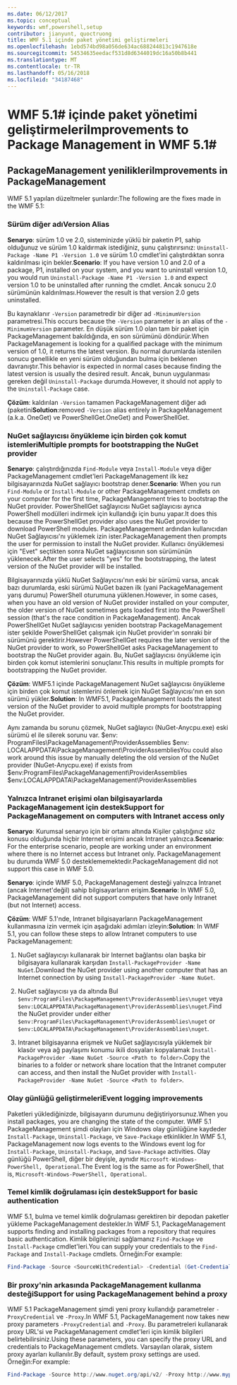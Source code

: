 ```yaml
---
ms.date: 06/12/2017
ms.topic: conceptual
keywords: wmf,powershell,setup
contributor: jianyunt, quoctruong
title: WMF 5.1 içinde paket yönetimi geliştirmeleri
ms.openlocfilehash: 1ebd574bd98a056de634ac688244813c1947618e
ms.sourcegitcommit: 54534635eedacf531d8d6344019dc16a50b8b441
ms.translationtype: MT
ms.contentlocale: tr-TR
ms.lasthandoff: 05/16/2018
ms.locfileid: "34187468"
---
```

# <a name="improvements-to-package-management-in-wmf-51"></a><span data-ttu-id="ac2ef-103">WMF 5.1# içinde paket yönetimi geliştirmeleri</span><span class="sxs-lookup"><span data-stu-id="ac2ef-103">Improvements to Package Management in WMF 5.1#</span></span>

## <a name="improvements-in-packagemanagement"></a><span data-ttu-id="ac2ef-104">PackageManagement yenilikleri</span><span class="sxs-lookup"><span data-stu-id="ac2ef-104">Improvements in PackageManagement</span></span> ##
<span data-ttu-id="ac2ef-105">WMF 5.1 yapılan düzeltmeler şunlardır:</span><span class="sxs-lookup"><span data-stu-id="ac2ef-105">The following are the fixes made in the WMF 5.1:</span></span>

### <a name="version-alias"></a><span data-ttu-id="ac2ef-106">Sürüm diğer adı</span><span class="sxs-lookup"><span data-stu-id="ac2ef-106">Version Alias</span></span>

<span data-ttu-id="ac2ef-107">**Senaryo**: sürüm 1.0 ve 2.0, sisteminizde yüklü bir paketin P1, sahip olduğunuz ve sürüm 1.0 kaldırmak istediğiniz, şunu çalıştırırsınız: `Uninstall-Package -Name P1 -Version 1.0` ve sürüm 1.0 cmdlet'ini çalıştırdıktan sonra kaldırılması için bekler.</span><span class="sxs-lookup"><span data-stu-id="ac2ef-107">**Scenario**: If you have version 1.0 and 2.0 of a package, P1, installed on your system, and you want to uninstall version 1.0, you would run `Uninstall-Package -Name P1 -Version 1.0` and expect version 1.0 to be uninstalled after running the cmdlet.</span></span> <span data-ttu-id="ac2ef-108">Ancak sonucu 2.0 sürümünün kaldırılması.</span><span class="sxs-lookup"><span data-stu-id="ac2ef-108">However the result is that version 2.0 gets uninstalled.</span></span>

<span data-ttu-id="ac2ef-109">Bu kaynaklanır `-Version` parametredir bir diğer ad `-MinimumVersion` parametresi.</span><span class="sxs-lookup"><span data-stu-id="ac2ef-109">This occurs because the `-Version` parameter is an alias of the `-MinimumVersion` parameter.</span></span> <span data-ttu-id="ac2ef-110">En düşük sürüm 1.0 olan tam bir paket için PackageManagement bakıldığında, en son sürümünü döndürür.</span><span class="sxs-lookup"><span data-stu-id="ac2ef-110">When PackageManagement is looking for a qualified package with the minimum version of 1.0, it returns the latest version.</span></span> <span data-ttu-id="ac2ef-111">Bu normal durumlarda istenilen sonucu genellikle en yeni sürüm olduğundan bulma için beklenen davranıştır.</span><span class="sxs-lookup"><span data-stu-id="ac2ef-111">This behavior is expected in normal cases because finding the latest version is usually the desired result.</span></span> <span data-ttu-id="ac2ef-112">Ancak, bunun uygulanması gereken değil `Uninstall-Package` durumda.</span><span class="sxs-lookup"><span data-stu-id="ac2ef-112">However, it should not apply to the `Uninstall-Package` case.</span></span>

<span data-ttu-id="ac2ef-113">**Çözüm**: kaldırılan `-Version` tamamen PackageManagement diğer adı (paketini</span><span class="sxs-lookup"><span data-stu-id="ac2ef-113">**Solution**:removed `-Version` alias entirely in PackageManagement (a.k.a.</span></span> <span data-ttu-id="ac2ef-114">OneGet) ve PowerShellGet.</span><span class="sxs-lookup"><span data-stu-id="ac2ef-114">OneGet) and PowerShellGet.</span></span>

### <a name="multiple-prompts-for-bootstrapping-the-nuget-provider"></a><span data-ttu-id="ac2ef-115">NuGet sağlayıcısı önyükleme için birden çok komut istemleri</span><span class="sxs-lookup"><span data-stu-id="ac2ef-115">Multiple prompts for bootstrapping the NuGet provider</span></span>

<span data-ttu-id="ac2ef-116">**Senaryo**: çalıştırdığınızda `Find-Module` veya `Install-Module` veya diğer PackageManagement cmdlet'leri PackageManagement ilk kez bilgisayarınızda NuGet sağlayıcı bootstrap dener.</span><span class="sxs-lookup"><span data-stu-id="ac2ef-116">**Scenario**: When you run `Find-Module` or `Install-Module` or other PackageManagement cmdlets on your computer for the first time, PackageManagement tries to bootstrap the NuGet provider.</span></span> <span data-ttu-id="ac2ef-117">PowerShellGet sağlayıcısı NuGet sağlayıcısı ayrıca PowerShell modülleri indirmek için kullandığı için bunu yapar.</span><span class="sxs-lookup"><span data-stu-id="ac2ef-117">It does this because the PowerShellGet provider also uses the NuGet provider to download PowerShell modules.</span></span> <span data-ttu-id="ac2ef-118">PackageManagement ardından kullanıcıdan NuGet Sağlayıcısı'nı yüklemek izin ister.</span><span class="sxs-lookup"><span data-stu-id="ac2ef-118">PackageManagement then prompts the user for permission to install the NuGet provider.</span></span> <span data-ttu-id="ac2ef-119">Kullanıcı önyüklemesi için "Evet" seçtikten sonra NuGet sağlayıcısının son sürümünün yüklenecek.</span><span class="sxs-lookup"><span data-stu-id="ac2ef-119">After the user selects "yes" for the bootstrapping, the latest version of the NuGet provider will be installed.</span></span>

<span data-ttu-id="ac2ef-120">Bilgisayarınızda yüklü NuGet Sağlayıcısı'nın eski bir sürümü varsa, ancak bazı durumlarda, eski sürümü NuGet bazen ilk (yani PackageManagement yarış durumu) PowerShell oturumuna yüklenen.</span><span class="sxs-lookup"><span data-stu-id="ac2ef-120">However, in some cases, when you have an old version of NuGet provider installed on your computer, the older version of NuGet sometimes gets loaded first into the PowerShell session (that's the race condition in PackageManagement).</span></span> <span data-ttu-id="ac2ef-121">Ancak PowerShellGet NuGet sağlayıcısı yeniden bootstrap PackageManagement ister şekilde PowerShellGet çalışmak için NuGet provider'ın sonraki bir sürümünü gerektirir.</span><span class="sxs-lookup"><span data-stu-id="ac2ef-121">However PowerShellGet requires the later version of the NuGet provider to work, so PowerShellGet asks PackageManagement to bootstrap the NuGet provider again.</span></span> <span data-ttu-id="ac2ef-122">Bu, NuGet sağlayıcısı önyükleme için birden çok komut istemlerini sonuçlanır.</span><span class="sxs-lookup"><span data-stu-id="ac2ef-122">This results in multiple prompts for bootstrapping the NuGet provider.</span></span>

<span data-ttu-id="ac2ef-123">**Çözüm**: WMF5.1 içinde PackageManagement NuGet sağlayıcısı önyükleme için birden çok komut istemlerini önlemek için NuGet Sağlayıcısı'nın en son sürümü yükler.</span><span class="sxs-lookup"><span data-stu-id="ac2ef-123">**Solution**: In WMF5.1, PackageManagement loads the latest version of the NuGet provider to avoid multiple prompts for bootstrapping the NuGet provider.</span></span>

<span data-ttu-id="ac2ef-124">Aynı zamanda bu sorunu çözmek, NuGet sağlayıcı (NuGet-Anycpu.exe) eski sürümü el ile silerek sorunu var. $env: ProgramFiles\PackageManagement\ProviderAssemblies $env: LOCALAPPDATA\PackageManagement\ProviderAssemblies</span><span class="sxs-lookup"><span data-stu-id="ac2ef-124">You could also work around this issue by manually deleting the old version of the NuGet provider (NuGet-Anycpu.exe) if exists from $env:ProgramFiles\PackageManagement\ProviderAssemblies $env:LOCALAPPDATA\PackageManagement\ProviderAssemblies</span></span>


### <a name="support-for-packagemanagement-on-computers-with-intranet-access-only"></a><span data-ttu-id="ac2ef-125">Yalnızca Intranet erişimi olan bilgisayarlarda PackageManagement için destek</span><span class="sxs-lookup"><span data-stu-id="ac2ef-125">Support for PackageManagement on computers with Intranet access only</span></span>

<span data-ttu-id="ac2ef-126">**Senaryo**: Kurumsal senaryo için bir ortamı altında Kişiler çalıştığınız söz konusu olduğunda hiçbir Internet erişimi ancak Intranet yalnızca.</span><span class="sxs-lookup"><span data-stu-id="ac2ef-126">**Scenario**: For the enterprise scenario, people are working under an environment where there is no Internet access but Intranet only.</span></span> <span data-ttu-id="ac2ef-127">PackageManagement bu durumda WMF 5.0 desteklememektedir.</span><span class="sxs-lookup"><span data-stu-id="ac2ef-127">PackageManagement did not support this case in WMF 5.0.</span></span>

<span data-ttu-id="ac2ef-128">**Senaryo**: içinde WMF 5.0, PackageManagement desteği yalnızca Intranet (ancak Internet'değil) sahip bilgisayarların erişim.</span><span class="sxs-lookup"><span data-stu-id="ac2ef-128">**Scenario**: In WMF 5.0, PackageManagement did not support computers that have only Intranet (but not Internet) access.</span></span>

<span data-ttu-id="ac2ef-129">**Çözüm**: WMF 5.1'nde, Intranet bilgisayarların PackageManagement kullanmasına izin vermek için aşağıdaki adımları izleyin:</span><span class="sxs-lookup"><span data-stu-id="ac2ef-129">**Solution**: In WMF 5.1, you can follow these steps to allow Intranet computers to use PackageManagement:</span></span>

1. <span data-ttu-id="ac2ef-130">NuGet sağlayıcıyı kullanarak bir Internet bağlantısı olan başka bir bilgisayara kullanarak karşıdan `Install-PackageProvider -Name NuGet`.</span><span class="sxs-lookup"><span data-stu-id="ac2ef-130">Download the NuGet provider using another computer that has an Internet connection by using `Install-PackageProvider -Name NuGet`.</span></span>

2. <span data-ttu-id="ac2ef-131">NuGet sağlayıcısı ya da altında Bul `$env:ProgramFiles\PackageManagement\ProviderAssemblies\nuget` veya `$env:LOCALAPPDATA\PackageManagement\ProviderAssemblies\nuget`.</span><span class="sxs-lookup"><span data-stu-id="ac2ef-131">Find the NuGet provider under either `$env:ProgramFiles\PackageManagement\ProviderAssemblies\nuget`  or  `$env:LOCALAPPDATA\PackageManagement\ProviderAssemblies\nuget`.</span></span>

3. <span data-ttu-id="ac2ef-132">Intranet bilgisayarına erişmek ve NuGet sağlayıcısıyla yüklemek bir klasör veya ağ paylaşımı konumu ikili dosyaları kopyalamak `Install-PackageProvider -Name NuGet -Source <Path to folder>`.</span><span class="sxs-lookup"><span data-stu-id="ac2ef-132">Copy the binaries to a folder or network share location that the Intranet computer can access, and then install the NuGet provider with `Install-PackageProvider -Name NuGet -Source <Path to folder>`.</span></span>


### <a name="event-logging-improvements"></a><span data-ttu-id="ac2ef-133">Olay günlüğü geliştirmeleri</span><span class="sxs-lookup"><span data-stu-id="ac2ef-133">Event logging improvements</span></span>

<span data-ttu-id="ac2ef-134">Paketleri yüklediğinizde, bilgisayarın durumunu değiştiriyorsunuz.</span><span class="sxs-lookup"><span data-stu-id="ac2ef-134">When you install packages, you are changing the state of the computer.</span></span> <span data-ttu-id="ac2ef-135">WMF 5.1 PackageManagement şimdi olayları için Windows olay günlüğüne kaydeder `Install-Package`, `Uninstall-Package`, ve `Save-Package` etkinlikler.</span><span class="sxs-lookup"><span data-stu-id="ac2ef-135">In WMF 5.1, PackageManagement now logs events to the Windows event log for `Install-Package`, `Uninstall-Package`, and `Save-Package` activities.</span></span> <span data-ttu-id="ac2ef-136">Olay günlüğü PowerShell, diğer bir deyişle, aynıdır `Microsoft-Windows-PowerShell, Operational`.</span><span class="sxs-lookup"><span data-stu-id="ac2ef-136">The Event log  is the same as for PowerShell, that is, `Microsoft-Windows-PowerShell, Operational`.</span></span>

### <a name="support-for-basic-authentication"></a><span data-ttu-id="ac2ef-137">Temel kimlik doğrulaması için destek</span><span class="sxs-lookup"><span data-stu-id="ac2ef-137">Support for basic authentication</span></span>

<span data-ttu-id="ac2ef-138">WMF 5.1, bulma ve temel kimlik doğrulaması gerektiren bir depodan paketler yükleme PackageManagement destekler.</span><span class="sxs-lookup"><span data-stu-id="ac2ef-138">In WMF 5.1, PackageManagement supports finding and installing packages from a repository that requires basic authentication.</span></span> <span data-ttu-id="ac2ef-139">Kimlik bilgilerinizi sağlamanız `Find-Package` ve `Install-Package` cmdlet'leri.</span><span class="sxs-lookup"><span data-stu-id="ac2ef-139">You can supply your credentials to the `Find-Package` and `Install-Package` cmdlets.</span></span> <span data-ttu-id="ac2ef-140">Örneğin:</span><span class="sxs-lookup"><span data-stu-id="ac2ef-140">For example:</span></span>

``` PowerShell
Find-Package -Source <SourceWithCredential> -Credential (Get-Credential)
```
### <a name="support-for-using-packagemanagement-behind-a-proxy"></a><span data-ttu-id="ac2ef-141">Bir proxy'nin arkasında PackageManagement kullanma desteği</span><span class="sxs-lookup"><span data-stu-id="ac2ef-141">Support for using PackageManagement behind a proxy</span></span>

<span data-ttu-id="ac2ef-142">WMF 5.1 PackageManagement şimdi yeni proxy kullandığı parametreler `-ProxyCredential` ve `-Proxy`.</span><span class="sxs-lookup"><span data-stu-id="ac2ef-142">In WMF 5.1, PackageManagement now takes new proxy parameters `-ProxyCredential` and `-Proxy`.</span></span> <span data-ttu-id="ac2ef-143">Bu parametreleri kullanarak proxy URL'si ve PackageManagement cmdlet'leri için kimlik bilgileri belirtebilirsiniz.</span><span class="sxs-lookup"><span data-stu-id="ac2ef-143">Using these parameters, you can specify the proxy URL and credentials to PackageManagement cmdlets.</span></span> <span data-ttu-id="ac2ef-144">Varsayılan olarak, sistem proxy ayarları kullanılır.</span><span class="sxs-lookup"><span data-stu-id="ac2ef-144">By default, system proxy settings are used.</span></span> <span data-ttu-id="ac2ef-145">Örneğin:</span><span class="sxs-lookup"><span data-stu-id="ac2ef-145">For example:</span></span>

``` PowerShell
Find-Package -Source http://www.nuget.org/api/v2/ -Proxy http://www.myproxyserver.com -ProxyCredential (Get-Credential)
```
